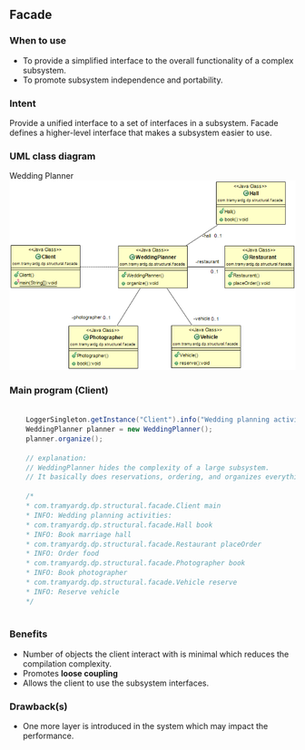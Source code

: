 ## Facade

### When to use
- To provide a simplified interface to the overall functionality of a complex subsystem.
- To promote subsystem independence and portability.

### Intent
Provide a unified interface to a set of interfaces in a subsystem. Facade defines a higher-level interface that makes a subsystem easier to use.

### UML class diagram
Wedding Planner <br/>
![Facade](https://github.com/tramyardg/tramyardg-gof-dp/blob/master/src/main/java/com/tramyardg/dp/structural/facade/examples/weddingplanner/img_facade_uml.png)

### Main program (Client)

```java
	
	LoggerSingleton.getInstance("Client").info("Wedding planning activities:");
	WeddingPlanner planner = new WeddingPlanner();
	planner.organize();
	
	// explanation:
	// WeddingPlanner hides the complexity of a large subsystem.
	// It basically does reservations, ordering, and organizes everything for you.
	
	/*
	* com.tramyardg.dp.structural.facade.Client main
	* INFO: Wedding planning activities:
	* com.tramyardg.dp.structural.facade.Hall book
	* INFO: Book marriage hall
	* com.tramyardg.dp.structural.facade.Restaurant placeOrder
	* INFO: Order food
	* com.tramyardg.dp.structural.facade.Photographer book
	* INFO: Book photographer
	* com.tramyardg.dp.structural.facade.Vehicle reserve
	* INFO: Reserve vehicle
	*/
	
```

### Benefits
- Number of objects the client interact with is minimal which reduces the compilation complexity.
- Promotes **loose coupling**
- Allows the client to use the subsystem interfaces.

### Drawback(s)
- One more layer is introduced in the system which may impact the performance.



